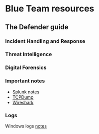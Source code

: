 # Blue Team resources
## The Defender guide

### Incident Handling and Response

### Threat Intelligence

### Digital Forensics

### Important notes
* [Splunk notes](https://towards.network/blue-team/splunk)
* [TCPDump](https://towards.network/blue-team/tcpdump)
* [Wireshark](https://towards.network/blue-team/wireshark)

### Logs
Windows logs [notes](https://towards.network/blue-team/windows-logs)
